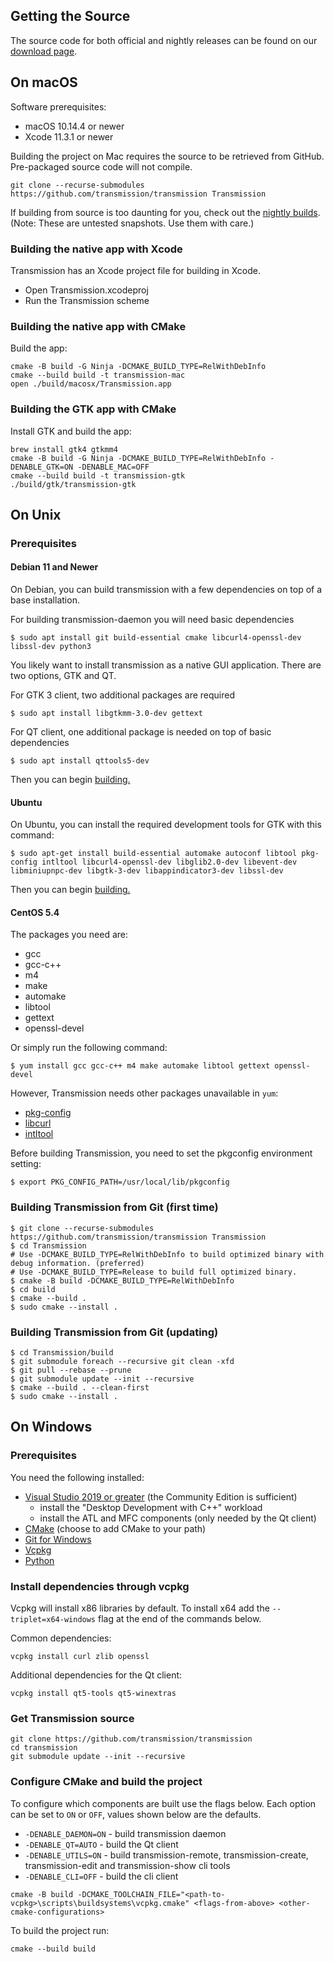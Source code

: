 ## Getting the Source ##
The source code for both official and nightly releases can be found on our [download page](https://transmissionbt.com/download/).

## On macOS ##
Software prerequisites:
 * macOS 10.14.4 or newer
 * Xcode 11.3.1 or newer

Building the project on Mac requires the source to be retrieved from GitHub. Pre-packaged source code will not compile.
```console
git clone --recurse-submodules https://github.com/transmission/transmission Transmission
```

If building from source is too daunting for you, check out the [nightly builds](https://build.transmissionbt.com/job/trunk-mac/).
(Note: These are untested snapshots. Use them with care.)

### Building the native app with Xcode ###
Transmission has an Xcode project file for building in Xcode.
- Open Transmission.xcodeproj
- Run the Transmission scheme

### Building the native app with CMake ###
Build the app:
```console
cmake -B build -G Ninja -DCMAKE_BUILD_TYPE=RelWithDebInfo
cmake --build build -t transmission-mac
open ./build/macosx/Transmission.app
```

### Building the GTK app with CMake ###
Install GTK and build the app:
```console
brew install gtk4 gtkmm4
cmake -B build -G Ninja -DCMAKE_BUILD_TYPE=RelWithDebInfo -DENABLE_GTK=ON -DENABLE_MAC=OFF
cmake --build build -t transmission-gtk
./build/gtk/transmission-gtk
```

## On Unix ##
### Prerequisites ###

#### Debian 11 and Newer ####
On Debian, you can build transmission with a few dependencies on top of a base installation.

For building transmission-daemon you will need basic dependencies
```console
$ sudo apt install git build-essential cmake libcurl4-openssl-dev libssl-dev python3
```
You likely want to install transmission as a native GUI application. There are two options, GTK and QT.

For GTK 3 client, two additional packages are required
```console
$ sudo apt install libgtkmm-3.0-dev gettext
```
For QT client, one additional package is needed on top of basic dependencies
```console
$ sudo apt install qttools5-dev
```

Then you can begin [building.](#building-transmission-from-git-first-time)

#### Ubuntu ####
On Ubuntu, you can install the required development tools for GTK with this command:

```console
$ sudo apt-get install build-essential automake autoconf libtool pkg-config intltool libcurl4-openssl-dev libglib2.0-dev libevent-dev libminiupnpc-dev libgtk-3-dev libappindicator3-dev libssl-dev
```

Then you can begin [building.](#building-transmission-from-git-first-time)

#### CentOS 5.4 ####
The packages you need are:
 * gcc
 * gcc-c++
 * m4
 * make
 * automake
 * libtool
 * gettext
 * openssl-devel

Or simply run the following command:
```console
$ yum install gcc gcc-c++ m4 make automake libtool gettext openssl-devel
```

However, Transmission needs other packages unavailable in `yum`:
 * [pkg-config](https://pkg-config.freedesktop.org/wiki/)
 * [libcurl](https://curl.haxx.se/)
 * [intltool](https://ftp.gnome.org/pub/gnome/sources/intltool/)

Before building Transmission, you need to set the pkgconfig environment setting:
```console
$ export PKG_CONFIG_PATH=/usr/local/lib/pkgconfig
```

### Building Transmission from Git (first time) ###
```console
$ git clone --recurse-submodules https://github.com/transmission/transmission Transmission
$ cd Transmission
# Use -DCMAKE_BUILD_TYPE=RelWithDebInfo to build optimized binary with debug information. (preferred)
# Use -DCMAKE_BUILD_TYPE=Release to build full optimized binary.
$ cmake -B build -DCMAKE_BUILD_TYPE=RelWithDebInfo
$ cd build
$ cmake --build .
$ sudo cmake --install .
```

### Building Transmission from Git (updating) ###
```console
$ cd Transmission/build
$ git submodule foreach --recursive git clean -xfd
$ git pull --rebase --prune
$ git submodule update --init --recursive
$ cmake --build . --clean-first
$ sudo cmake --install .
```

## On Windows ##

### Prerequisites
You need the following installed:

* [Visual Studio 2019 or greater](https://visualstudio.microsoft.com/downloads/) (the Community Edition is sufficient)
    * install the "Desktop Development with C++" workload
    * install the ATL and MFC components (only needed by the Qt client)
* [CMake](https://cmake.org/download/) (choose to add CMake to your path)
* [Git for Windows](https://git-scm.com/download/win)
* [Vcpkg](https://github.com/microsoft/vcpkg#quick-start-windows)
* [Python](https://python.org/downloads)


### Install dependencies through vcpkg

Vcpkg will install x86 libraries by default. To install x64 add the `--triplet=x64-windows` flag at the end of the commands below.

Common dependencies:
```
vcpkg install curl zlib openssl
```

Additional dependencies for the Qt client:
```
vcpkg install qt5-tools qt5-winextras
```

### Get Transmission source
```
git clone https://github.com/transmission/transmission
cd transmission
git submodule update --init --recursive
```

### Configure CMake and build the project

To configure which components are built use the flags below.
Each option can be set to `ON` or `OFF`, values shown below are the defaults.
* `-DENABLE_DAEMON=ON` - build transmission daemon
* `-DENABLE_QT=AUTO` - build the Qt client
* `-DENABLE_UTILS=ON` - build transmission-remote, transmission-create, transmission-edit and transmission-show cli tools
* `-DENABLE_CLI=OFF` - build the cli client

```
cmake -B build -DCMAKE_TOOLCHAIN_FILE="<path-to-vcpkg>\scripts\buildsystems\vcpkg.cmake" <flags-from-above> <other-cmake-configurations>
```

To build the project run:
```
cmake --build build
```
